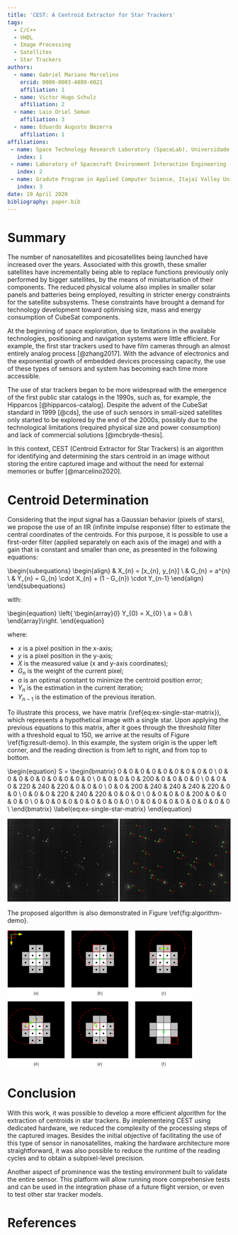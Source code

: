```yaml
---
title: 'CEST: A Centroid Extractor for Star Trackers'
tags:
  - C/C++
  - VHDL
  - Image Processing
  - Satellites
  - Star Trackers
authors:
  - name: Gabriel Mariano Marcelino
    orcid: 0000-0003-4889-6021
    affiliation: 1
  - name: Victor Hugo Schulz
    affiliation: 2
  - name: Laio Oriel Seman
    affiliation: 3
  - name: Eduardo Augusto Bezerra
    affiliation: 1
affiliations:
 - name: Space Technology Research Laboratory (SpaceLab), Universidade Federal de Santa Catarina
   index: 1
 - name: Laboratory of Spacecraft Environment Interaction Engineering (LaSEINE), Kyushu Institute of Technology
   index: 2
 - name: Gradute Program in Applied Computer Science, Itajaí Valley University (UNIVALI)
   index: 3
date: 19 April 2020
bibliography: paper.bib
---
```


# Summary

The number of nanosatellites and picosatellites being launched have increased over the years. Associated with this growth, these smaller satellites have incrementally being able to replace functions previously only performed by bigger satellites, by the means of miniaturisation of their components. The reduced physical volume also implies in smaller solar panels and batteries being employed, resulting in stricter energy constraints for the satellite subsystems. These constraints have brought a demand for technology development toward optimising size, mass and energy consumption of CubeSat components.

At the beginning of space exploration, due to limitations in the available technologies, positioning and navigation systems were little efficient. For example, the first star trackers used to have film cameras through an almost entirely analog process [@zhang2017]. With the advance of electronics and the exponential growth of embedded devices processing capacity, the use of these types of sensors and system has becoming each time more accessible.

The use of star trackers began to be more widespread with the emergence of the first public star catalogs in the 1990s, such as, for example, the Hipparcos [@hipparcos-catalog]. Despite the advent of the CubeSat standard in 1999 [@cds], the use of such sensors in small-sized satellites only started to be explored by the end of the 2000s, possibly due to the technological limitations (required physical size and power consumption) and lack of commercial solutions [@mcbryde-thesis].

In this context, CEST (Centroid Extractor for Star Trackers) is an algorithm for identifying and determining the stars centroid in an image without storing the entire captured image and without the need for external memories or buffer [@marcelino2020].

# Centroid Determination

Considering that the input signal has a Gaussian behavior (pixels of stars), we propose the use of an IIR (infinite impulse response) filter to estimate the central coordinates of the centroids. For this purpose, it is possible to use a first-order filter (applied separately on each axis of the image) and with a gain that is constant and smaller than one, as presented in the following equations:

\begin{subequations}
    \begin{align}
        & X_{n} = [x_{n}, y_{n}] \\
        & G_{n} = a^{n} \\
        & Y_{n} = G_{n} \cdot X_{n} + (1 - G_{n}) \cdot Y_{n-1}
    \end{align}
\end{subequations}

with:

\begin{equation}
    \left\{ \begin{array}{l}
        Y_{0} = X_{0} \\
        a = 0.8 \\
    \end{array}\right.
\end{equation}

where:

* $x$ is a pixel position in the x-axis;
* $y$ is a pixel position in the y-axis;
* $X$ is the measured value (x and y-axis coordinates);
* $G_{n}$ is the weight of the current pixel;
* $a$ is an optimal constant to minimize the centroid position error;
* $Y_{n}$ is the estimation in the current iteration;
* $Y_{n−1}$ is the estimation of the previous iteration.

To illustrate this process, we have matrix (\ref{eq:ex-single-star-matrix}), which represents a hypothetical image with a single star. Upon applying the previous equations to this matrix, after it goes through the threshold filter with a threshold equal to 150, we arrive at the results of Figure \ref{fig:result-demo}. In this example, the system origin is the upper left corner, and the reading direction is from left to right, and from top to bottom.

\begin{equation}
    S =
    \begin{bmatrix}
        0 &   0 &   0 &   0 &   0 &   0 &   0 &   0 &   0 \\
        0 &   0 &   0 &   0 &   0 &   0 &   0 &   0 &   0 \\
        0 &   0 &   0 &   0 & 200 &   0 &   0 &   0 &   0 \\
        0 &   0 &   0 & 220 & 240 & 220 &   0 &   0 &   0 \\
        0 &   0 & 200 & 240 & 240 & 240 & 220 &   0 &   0 \\
        0 &   0 &   0 & 220 & 240 & 220 &   0 &   0 &   0 \\
        0 &   0 &   0 &   0 & 200 &   0 &   0 &   0 &   0 \\
        0 &   0 &   0 &   0 &   0 &   0 &   0 &   0 &   0 \\
        0 &   0 &   0 &   0 &   0 &   0 &   0 &   0 &   0 \\
    \end{bmatrix}
    \label{eq:ex-single-star-matrix}
\end{equation}

![Detected centroids in an image (left: sky image, right: detected centroids).\label{fig:result-demo}](doc/result-demo.png)

The proposed algorithm is also demonstrated in Figure \ref{fig:algorithm-demo}.

![Proposed algorithm demonstration. Pixels coordinates (black dots). Star pixels with brightness variation at the borders (grey and white squares). Real centroid of the star (green cross). Estimated centroid (green circle).\label{fig:algorithm-demo}](doc/algorithm-demo.png)

# Conclusion

With this work, it was possible to develop a more efficient algorithm for the extraction of centroids in star trackers. By implementeing CEST using dedicated hardware, we reduced the complexity of the processing steps of the captured images. Besides the initial objective of facilitating the use of this type of sensor in nanosatellites, making the hardware architecture more straightforward, it was also possible to reduce the runtime of the reading cycles and to obtain a subpixel-level precision.

Another aspect of prominence was the testing environment built to validate the entire sensor. This platform will allow running more comprehensive tests and can be used in the integration phase of a future flight version, or even to test other star tracker models.

# References
